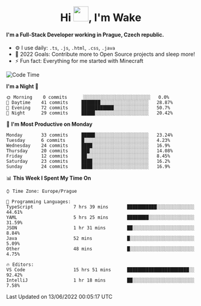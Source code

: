 <h1 align="center">Hi <img src="https://raw.githubusercontent.com/MrWakeCZ/MrWakeCZ/master/Hi.gif" width="40px" />, I'm Wake</h1>

#### I'm a Full-Stack Developer working in Prague, Czech republic.
- ⚙️ I use daily: `.ts`, `.js`, `.html`, `.css`, `.java`
- 🥅 2022 Goals: Contribute more to Open Source projects and sleep more!
- ⚡ Fun fact: Everything for me started with Minecraft

<!--START_SECTION:waka-->
![Code Time](http://img.shields.io/badge/Code%20Time-0%20secs-blue)

**I'm a Night 🦉** 

```text
🌞 Morning    0 commits      ░░░░░░░░░░░░░░░░░░░░░░░░░   0.0% 
🌆 Daytime    41 commits     ███████░░░░░░░░░░░░░░░░░░   28.87% 
🌃 Evening    72 commits     ████████████░░░░░░░░░░░░░   50.7% 
🌙 Night      29 commits     █████░░░░░░░░░░░░░░░░░░░░   20.42%

```
📅 **I'm Most Productive on Monday** 

```text
Monday       33 commits     █████░░░░░░░░░░░░░░░░░░░░   23.24% 
Tuesday      6 commits      █░░░░░░░░░░░░░░░░░░░░░░░░   4.23% 
Wednesday    24 commits     ████░░░░░░░░░░░░░░░░░░░░░   16.9% 
Thursday     20 commits     ███░░░░░░░░░░░░░░░░░░░░░░   14.08% 
Friday       12 commits     ██░░░░░░░░░░░░░░░░░░░░░░░   8.45% 
Saturday     23 commits     ████░░░░░░░░░░░░░░░░░░░░░   16.2% 
Sunday       24 commits     ████░░░░░░░░░░░░░░░░░░░░░   16.9%

```


📊 **This Week I Spent My Time On** 

```text
⌚︎ Time Zone: Europe/Prague

💬 Programming Languages: 
TypeScript               7 hrs 39 mins       ███████████░░░░░░░░░░░░░░   44.61% 
YAML                     5 hrs 25 mins       ████████░░░░░░░░░░░░░░░░░   31.59% 
JSON                     1 hr 31 mins        ██░░░░░░░░░░░░░░░░░░░░░░░   8.84% 
Java                     52 mins             █░░░░░░░░░░░░░░░░░░░░░░░░   5.09% 
Other                    48 mins             █░░░░░░░░░░░░░░░░░░░░░░░░   4.75%

🔥 Editors: 
VS Code                  15 hrs 51 mins      ███████████████████████░░   92.42% 
IntelliJ                 1 hr 18 mins        ██░░░░░░░░░░░░░░░░░░░░░░░   7.58%

```


 Last Updated on 13/06/2022 00:05:17 UTC
<!--END_SECTION:waka-->
